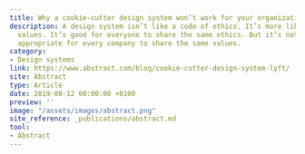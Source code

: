 ```yaml
---
title: Why a cookie-cutter design system won’t work for your organization
description: A design system isn’t like a code of ethics. It’s more like a set of company
  values. It’s good for everyone to share the same ethics. But it’s not necessarily
  appropriate for every company to share the same values.
category:
- Design systems
link: https://www.abstract.com/blog/cookie-cutter-design-system-lyft/
site: Abstract
type: Article
date: 2019-08-12 00:00:00 +0100
preview: ''
image: "/assets/images/abstract.png"
site_reference: _publications/abstract.md
tool:
- Abstract
---
```

